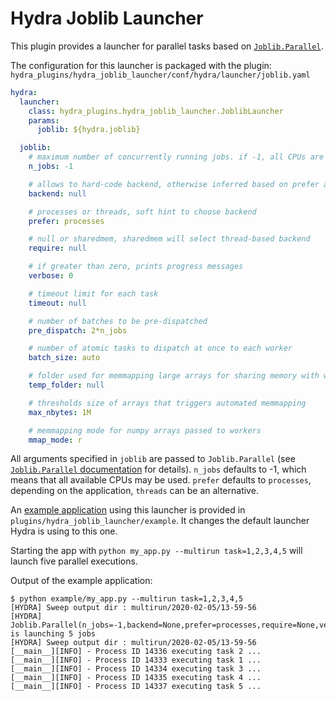 # Hydra Joblib Launcher

This plugin provides a launcher for parallel tasks based on [`Joblib.Parallel`](https://joblib.readthedocs.io/en/latest/parallel.html).

The configuration for this launcher is packaged with the plugin:
`hydra_plugins/hydra_joblib_launcher/conf/hydra/launcher/joblib.yaml`
```yaml
hydra:
  launcher:
    class: hydra_plugins.hydra_joblib_launcher.JoblibLauncher
    params:
      joblib: ${hydra.joblib}

  joblib:
    # maximum number of concurrently running jobs. if -1, all CPUs are used
    n_jobs: -1

    # allows to hard-code backend, otherwise inferred based on prefer and require
    backend: null

    # processes or threads, soft hint to choose backend
    prefer: processes

    # null or sharedmem, sharedmem will select thread-based backend
    require: null

    # if greater than zero, prints progress messages
    verbose: 0

    # timeout limit for each task
    timeout: null

    # number of batches to be pre-dispatched
    pre_dispatch: 2*n_jobs

    # number of atomic tasks to dispatch at once to each worker
    batch_size: auto

    # folder used for memmapping large arrays for sharing memory with workers
    temp_folder: null

    # thresholds size of arrays that triggers automated memmapping
    max_nbytes: 1M

    # memmapping mode for numpy arrays passed to workers
    mmap_mode: r
```

All arguments specified in `joblib` are passed to `Joblib.Parallel` (see [`Joblib.Parallel` documentation](https://joblib.readthedocs.io/en/latest/parallel.html) for details). `n_jobs` defaults to -1, which means that all available CPUs may be used. `prefer` defaults to `processes`, depending on the application, `threads` can be an alternative. 

An [example application](https://github.com/facebookresearch/hydra/tree/master/plugins/hydra_joblib_launcher/example) using this launcher is provided in `plugins/hydra_joblib_launcher/example`. It changes the default launcher Hydra is using to this one.

Starting the app with `python my_app.py --multirun task=1,2,3,4,5` will launch five parallel executions.

Output of the example application:
```text
$ python example/my_app.py --multirun task=1,2,3,4,5
[HYDRA] Sweep output dir : multirun/2020-02-05/13-59-56
[HYDRA] Joblib.Parallel(n_jobs=-1,backend=None,prefer=processes,require=None,verbose=0,timeout=None,pre_dispatch=2*n_jobs,batch_size=auto,temp_folder=None,max_nbytes=1M,mmap_mode=r) is launching 5 jobs
[HYDRA] Sweep output dir : multirun/2020-02-05/13-59-56
[__main__][INFO] - Process ID 14336 executing task 2 ...
[__main__][INFO] - Process ID 14333 executing task 1 ...
[__main__][INFO] - Process ID 14334 executing task 3 ...
[__main__][INFO] - Process ID 14335 executing task 4 ...
[__main__][INFO] - Process ID 14337 executing task 5 ...
```
